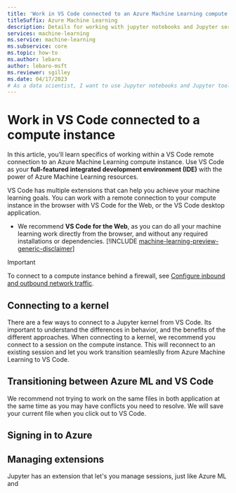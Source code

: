```yaml
---
title: 'Work in VS Code connected to an Azure Machine Learning compute instance (preview)'
titleSuffix: Azure Machine Learning
description: Details for working with jupyter notebooks and Jupyter services from a VS Code remote connection to an Azure Machine Learning compute instance.
services: machine-learning
ms.service: machine-learning
ms.subservice: core
ms.topic: how-to
ms.author: lebaro
author: lebaro-msft
ms.reviewer: sgilley 
ms.date: 04/17/2023
# As a data scientist, I want to use Jupyter notebooks and Jupyter tools while working from a VS Code remote connection to my Azure Machine Learning compute instance.
---
```


# Work in VS Code connected to a compute instance
 
In this article, you'll learn specifics of working within a VS Code remote connection to an Azure Machine Learning compute instance. Use VS Code as your **full-featured integrated development environment (IDE)** with the power of Azure Machine Learning resources. 

VS Code has multiple extensions that can help you achieve your machine learning goals. You can work with a remote connection to your compute instance in the browser with VS Code for the Web, or the VS Code desktop application.
  * We recommend **VS Code for the Web**, as you can do all your machine learning work directly from the browser, and without any required installations or dependencies.
[!INCLUDE [machine-learning-preview-generic-disclaimer](../../includes/machine-learning-preview-generic-disclaimer.md)]

> [!IMPORTANT]
> To connect to a compute instance behind a firewall, see [Configure inbound and outbound network traffic](how-to-access-azureml-behind-firewall.md#scenario-visual-studio-code).

## Connecting to a kernel
There are a few ways to connect to a Jupyter kernel from VS Code. Its important to understand the differences in behavior, and the benefits of the different approaches.
When connecting to a kernel, we recommend you connect to a session on the compute instance. This will reconnect to an existing session and let you work transition seamleslly from Azure Machine Learning to VS Code.

## Transitioning between Azure ML and VS Code
We recommend not trying to work on the same files in both application at the same time as you may have conflicts you need to resolve. We will save your current file when you click out to VS Code.

## Signing in to Azure

## Managing extensions
Jupyter has an extension that let's you manage sessions, just like Azure ML and 


